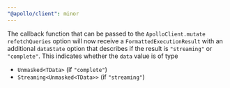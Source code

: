 ```yaml
---
"@apollo/client": minor
---
```


The callback function that can be passed to the `ApolloClient.mutate`
`refetchQueries` option will now receive a `FormattedExecutionResult` with an
additional `dataState` option that describes if the result is `"streaming"`
or `"complete"`.
This indicates whether the `data` value is of type
* `Unmasked<TData>` (if `"complete"`)
* `Streaming<Unmasked<TData>>` (if `"streaming"`)
